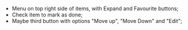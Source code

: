 - Menu on top right side of items, with Expand and Favourite buttons;
- Check item to mark as done;
- Maybe third button with options "Move up", "Move Down" and "Edit";